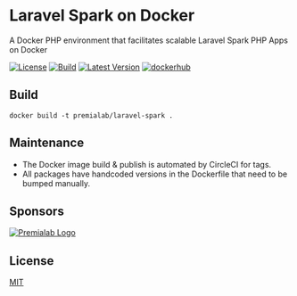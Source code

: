 # Laravel Spark on Docker

A Docker PHP environment that facilitates scalable Laravel Spark PHP Apps on Docker

[![License](https://img.shields.io/npm/l/enzyme.svg)](https://www.npmjs.com/package/enzyme) [![Build](https://img.shields.io/circleci/project/github/Premialab/laravel-spark.svg?logo=circleci)](https://circleci.com/gh/Premialab/laravel-spark) [![Latest Version](https://img.shields.io/github/tag-date/premialab/laravel-spark.svg?label=latest%20version&logo=github)](https://github.com/Premialab/laravel-spark) [![dockerhub](https://img.shields.io/badge/image-laravel--spark-orange.svg?logo=docker)](https://cloud.docker.com/u/premialab/repository/docker/premialab/laravel-spark)

## Build

```
docker build -t premialab/laravel-spark .
```
## Maintenance 

- The Docker image build & publish is automated by CircleCI for tags.
- All packages have handcoded versions in the Dockerfile that need to be bumped manually.

## Sponsors
[![Premialab Logo](https://assets.premialab.com/logo_assets/Full%20Color%20-%20BG%20Blue-NANO.png)](https://premialab.com)

## License
[MIT](/LICENSE.md)